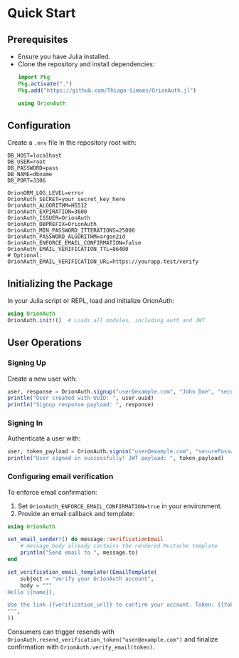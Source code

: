 # Quick Start

## Prerequisites
- Ensure you have Julia installed.
- Clone the repository and install dependencies:
  ```julia
  import Pkg
  Pkg.activate(".")
  Pkg.add("https://github.com/Thiago-Simoes/OrionAuth.jl")

  using OrionAuth

  ```

## Configuration
Create a `.env` file in the repository root with:
```env
DB_HOST=localhost
DB_USER=root
DB_PASSWORD=pass
DB_NAME=dbname
DB_PORT=3306

OrionORM_LOG_LEVEL=error
OrionAuth_SECRET=your_secret_key_here
OrionAuth_ALGORITHM=HS512
OrionAuth_EXPIRATION=3600
OrionAuth_ISSUER=OrionAuth
OrionAuth_DBPREFIX=OrionAuth_
OrionAuth_MIN_PASSWORD_ITTERATIONS=25000
OrionAuth_PASSWORD_ALGORITHM=argon2id
OrionAuth_ENFORCE_EMAIL_CONFIRMATION=false
OrionAuth_EMAIL_VERIFICATION_TTL=86400
# Optional: OrionAuth_EMAIL_VERIFICATION_URL=https://yourapp.test/verify
```

## Initializing the Package
In your Julia script or REPL, load and initialize OrionAuth:
```julia
using OrionAuth
OrionAuth.init!()  # Loads all modules, including auth and JWT.
```

## User Operations
### Signing Up
Create a new user with:
```julia
user, response = OrionAuth.signup("user@example.com", "John Doe", "securePassword123")
println("User created with UUID: ", user.uuid)
println("Signup response payload: ", response)
```

### Signing In
Authenticate a user with:
```julia
user, token_payload = OrionAuth.signin("user@example.com", "securePassword123")
println("User signed in successfully! JWT payload: ", token_payload)
```

### Configuring email verification

To enforce email confirmation:

1. Set `OrionAuth_ENFORCE_EMAIL_CONFIRMATION=true` in your environment.
2. Provide an email callback and template:

```julia
using OrionAuth

set_email_sender!() do message::VerificationEmail
    # message.body already contains the rendered Mustache template
    println("Send email to ", message.to)
end

set_verification_email_template!(EmailTemplate(
    subject = "Verify your OrionAuth account",
    body = """
Hello {{name}},

Use the link {{verification_url}} to confirm your account. Token: {{token}}
""",
))
```

Consumers can trigger resends with `OrionAuth.resend_verification_token("user@example.com")` and finalize confirmation with `OrionAuth.verify_email(token)`.
